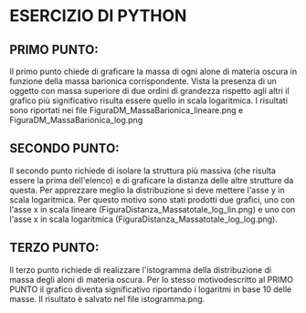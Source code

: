 # ESERCIZIO DI PYTHON
## PRIMO PUNTO:                                                                                                                     
Il primo punto chiede di graficare la massa di ogni alone di materia oscura in funzione della massa barionica corrispondente. Vista la presenza di un oggetto con massa superiore di due ordini di grandezza rispetto agli altri il grafico più significativo risulta essere quello in scala logaritmica. I risultati sono riportati nei file FiguraDM\_MassaBarionica\_lineare.png e FiguraDM\_MassaBarionica\_log.png                                                                                                         
 
## SECONDO PUNTO:
Il secondo punto richiede di isolare la struttura più massiva (che risulta essere la prima dell'elenco) e di graficare la distanza delle altre strutture da questa. Per apprezzare meglio la distribuzione si deve mettere l'asse y in scala logaritmica. Per questo motivo sono stati prodotti due grafici, uno con l'asse x in scala lineare (FiguraDistanza\_Massatotale\_log\_lin.png) e uno con l'asse x in scala logaritmica (FiguraDistanza\_Massatotale\_log\_log.png).
 
## TERZO PUNTO:
Il terzo punto richiede di realizzare l'istogramma della distribuzione di massa degli aloni di materia oscura. Per lo stesso motivodescritto al PRIMO PUNTO il grafico diventa significativo riportando i logaritmi in base 10 delle masse. Il risultato è salvato nel file istogramma.png.    
